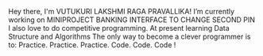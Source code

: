 Hey there, I'm VUTUKURI LAKSHMI RAGA PRAVALLIKA!
I’m currently working on MINIPROJECT BANKING INTERFACE TO CHANGE SECOND PIN
I also love to do competitive programming.
At present learning Data Structure and Algorithms 
The only way to become a clever programmer is to: Practice. Practice. Practice. Code. Code. Code !
